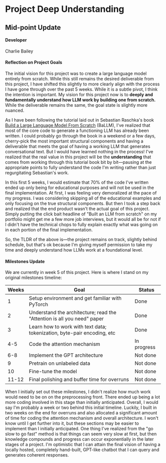 # Project Deep Understanding
## Mid-point Update

#### Developer

Charlie Bailey

#### Reflection on Project Goals

The initial vision for this project was to create a large language model entirely from scratch. While this still remains the desired deliverable from this project, I have shifted this slightly to more clearly align with the process I have gone through over the past 5 weeks. While it is a subtle pivot, I think the intention is important. My vision for this project now is to **deeply and fundamentally understand how LLM work by building one from scratch.** While the deliverable remains the same, the goal state is slightly more nuanced.

As I have been following the tutorial laid out in Sebastian Raschka's book [Build a Large Language Model From Scratch](https://www.amazon.com/Build-Large-Language-Model-Scratch/dp/1633437167) (BaLLM), I've realized that most of the core code to generate a functioning LLM has already been written. I could probably go through the book in a weekend or a few days, cherry-pick the most important structural components and having a deliverable that meets the goal of having a working LLM that generates conversational text. But I would have learned nothing in the process! I've realized that the real value in this project will be the **understanding** that comes from working through this tutorial book bit by bit—pausing at the appropriate points to fully understand the code I'm writing rather than just regurgitating Sebastian's work.

In this first 5 weeks, I would estimate that 70% of the code I've written ended up only being for educational purposes and will not be used in the final implementation. At first, I was feeling very demoralized at the pace of my progress. I was considering skipping all of the educational examples and only focusing on the true structural components. But then I took a step back and realized that the end product wasn't the actual goal of this project. Simply putting the click bait headline of "Built an LLM from scratch" on my portfolio might get me a few more job interviews, but it would all be for not if I didn't have the technical chops to fully explain exactly what was going on in each portion of the final implementation.

So, the TLDR of the above is—the project remains on track, slightly behind schedule, but that's ok because I'm giving myself permission to take my time and deeply understand how LLMs work at a foundational level.

#### Milestones Update

We are currently in week 5 of this project. Here is where I stand on my original milestones timeline:

| Weeks | Goal | Status | 
|------|------|-------|
| 1 | Setup environment and get familiar with PyTorch | Done |
| 2 | Understand the architecture; read the "Attention is all you need" paper | Done | 
| 3 | Learn how to work with text data; tokenization, byte-pair encoding, etc | Done |
| 4-5 | Code the attention mechanism | In progress | 
| 6-8 | Implement the GPT architecture | Not done |
| 9 | Pretrain on unlabeled data | Not done |
| 10 | Fine-tune the model | Not done | 
| 11-12 | Final polishing and buffer time for overruns | Not done |

When I initially set out these milestones, I didn't realize how much work would need to be on on the preprocessing front. There ended up being a lot more coding involved in this stage than initially anticipated. Overall, I would say I'm probably a week or two behind this initial timeline. Luckily, I built in two weeks on the end for overruns and also allocated a significant amount of time for coding the attention mechanism and overall architecture. I won't know until I get further into it, but these sections may be easier to implement than I initially anticipated. One thing I've realized from the "go slow to go fast" method is that things can seem very slow at first, but then knowledge compounds and progress can occur exponentially in the later stages of a project. I'm optimistic that I can attain the final vision of having a locally hosted, completely hand-built, GPT-like chatbot that I can query and generates coherent responses.
